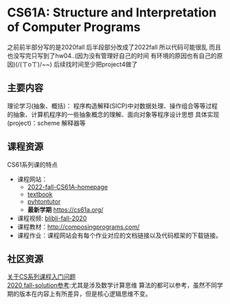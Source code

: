 # CS61A: Structure and Interpretation of Computer Programs

之前前半部分写的是2020fall 后半段部分改成了2022fall 所以代码可能很乱
而且也没写完只写到了hw04..(因为没有管理好自己的时间 有环境的原因也有自己的原因)(/(ㄒoㄒ)/~~) 后续找时间至少把project4做了


## 主要内容
理论学习(抽象、概括)： 程序构造解释(SICP)中对数据处理、操作组合等等过程的抽象、计算机程序的一些抽象概念的理解、面向对象等程序设计思想
具体实现(project)：scheme 解释器等 

## 课程资源
CS61系列课的特点
- 课程网站：
    - [2022-fall-CS61A-homepage](https://cs61a.org/)
    - [textbook](http://composingprograms.com/pages/16-higher-order-functions.html)
    - [pyhtontutor](https://pythontutor.com/cp/composingprograms.html#mode=edit)
    - **最新学期** https://cs61a.org/
- 课程视频:  [blibli-fall-2020](https://www.bilibili.com/video/BV1s3411G7yM?spm_id_from=333.337.search-card.all.click&vd_source=7129aefe321aedba4d040034cfb5479a)
- 课程教材：<http://composingprograms.com/>  
- 课程作业：课程网站会有每个作业对应的文档链接以及代码框架的下载链接。  

## 社区资源
[关于CS系列课程入门问题](https://github.com/PointBreaker/61abc-notes)  
[2020 fall-solution参考](https://github.com/PKUFlyingPig/CS61A):尤其是涉及数学计算思维 算法的都可以参考，虽然不同学期的版本在内容上有所差异，但是核心逻辑思维不变。  


